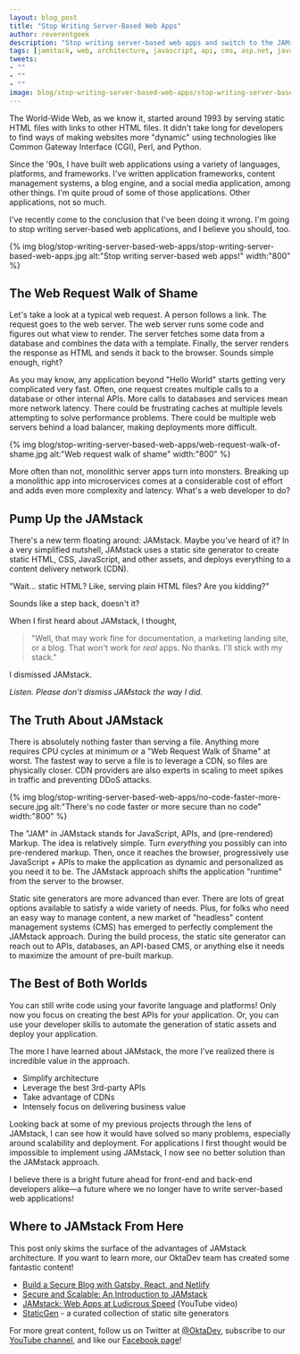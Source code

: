 ```yaml
---
layout: blog_post
title: "Stop Writing Server-Based Web Apps"
author: reverentgeek
description: "Stop writing server-based web apps and switch to the JAMstack architecture!"
tags: [jamstack, web, architecture, javascript, api, cms, asp.net, java, php, python]
tweets:
- ""
- ""
- ""
image: blog/stop-writing-server-based-web-apps/stop-writing-server-based-web-apps.jpg
---
```


The World-Wide Web, as we know it, started around 1993 by serving static HTML files with links to other HTML files. It didn't take long for developers to find ways of making websites more "dynamic" using technologies like Common Gateway Interface (CGI), Perl, and Python.
 
Since the '90s, I have built web applications using a variety of languages, platforms, and frameworks. I've written application frameworks, content management systems, a blog engine, and a social media application, among other things. I'm quite proud of some of those applications. Other applications, not so much.

I've recently come to the conclusion that I've been doing it wrong. I'm going to stop writing server-based web applications, and I believe you should, too.

{% img blog/stop-writing-server-based-web-apps/stop-writing-server-based-web-apps.jpg alt:"Stop writing server-based web apps!" width:"800" %}

## The Web Request Walk of Shame

Let's take a look at a typical web request. A person follows a link. The request goes to the web server. The web server runs some code and figures out what view to render. The server fetches some data from a database and combines the data with a template. Finally, the server renders the response as HTML and sends it back to the browser. Sounds simple enough, right?

As you may know, any application beyond "Hello World" starts getting very complicated very fast. Often, one request creates multiple calls to a database or other internal APIs. More calls to databases and services mean more network latency. There could be frustrating caches at multiple levels attempting to solve performance problems. There could be multiple web servers behind a load balancer, making deployments more difficult.

{% img blog/stop-writing-server-based-web-apps/web-request-walk-of-shame.jpg alt:"Web request walk of shame" width:"800" %}

More often than not, monolithic server apps turn into monsters. Breaking up a monolithic app into microservices comes at a considerable cost of effort and adds even more complexity and latency. What's a web developer to do?

## Pump Up the JAMstack

There's a new term floating around: JAMstack. Maybe you've heard of it? In a very simplified nutshell, JAMstack uses a static site generator to create static HTML, CSS, JavaScript, and other assets, and deploys everything to a content delivery network (CDN).

"Wait... static HTML? Like, serving plain HTML files? Are you kidding?"

Sounds like a step back, doesn't it?

When I first heard about JAMstack, I thought,

> "Well, that may work fine for documentation, a marketing landing site, or a blog. That won't work for _real_ apps. No thanks. I'll stick with my stack."

I dismissed JAMstack.

_Listen. Please don't dismiss JAMstack the way I did._

## The Truth About JAMstack

There is absolutely nothing faster than serving a file. Anything more requires CPU cycles at minimum or a "Web Request Walk of Shame" at worst. The fastest way to serve a file is to leverage a CDN, so files are physically closer. CDN providers are also experts in scaling to meet spikes in traffic and preventing DDoS attacks.

{% img blog/stop-writing-server-based-web-apps/no-code-faster-more-secure.jpg alt:"There's no code faster or more secure than no code" width:"800" %}

The "JAM" in JAMstack stands for JavaScript, APIs, and (pre-rendered) Markup. The idea is relatively simple. Turn _everything_ you possibly can into pre-rendered markup. Then, once it reaches the browser, progressively use JavaScript + APIs to make the application as dynamic and personalized as you need it to be. The JAMstack approach shifts the application "runtime" from the server to the browser.

Static site generators are more advanced than ever. There are lots of great options available to satisfy a wide variety of needs. Plus, for folks who need an easy way to manage content, a new market of "headless" content management systems (CMS) has emerged to perfectly complement the JAMstack approach. During the build process, the static site generator can reach out to APIs, databases, an API-based CMS, or anything else it needs to maximize the amount of pre-built markup.

## The Best of Both Worlds

You can still write code using your favorite language and platforms! Only now you focus on creating the best APIs for your application. Or, you can use your developer skills to automate the generation of static assets and deploy your application.

The more I have learned about JAMstack, the more I've realized there is incredible value in the approach.

* Simplify architecture
* Leverage the best 3rd-party APIs
* Take advantage of CDNs
* Intensely focus on delivering business value

Looking back at some of my previous projects through the lens of JAMstack, I can see how it would have solved so many problems, especially around scalability and deployment. For applications I first thought would be impossible to implement using JAMstack, I now see no better solution than the JAMstack approach.

I believe there is a bright future ahead for front-end and back-end developers alike—a future where we no longer have to write server-based web applications!

## Where to JAMstack From Here

This post only skims the surface of the advantages of JAMstack architecture. If you want to learn more, our OktaDev team has created some fantastic content!

* [Build a Secure Blog with Gatsby, React, and Netlify](/blog/2020/02/18/gatsby-react-netlify)
* [Secure and Scalable: An Introduction to JAMstack](/blog/2019/10/08/secure-and-scalable-an-introduction-to-jamstack)
* [JAMstack: Web Apps at Ludicrous Speed](https://www.youtube.com/watch?v=WkCHNh5zpm0)  (YouTube video)
* [StaticGen](https://www.staticgen.com/) - a curated collection of static site generators

For more great content, follow us on Twitter at [@OktaDev](https://twitter.com/oktadev), subscribe to our [YouTube channel](https://www.youtube.com/c/oktadev), and like our [Facebook page](https://www.facebook.com/oktadevelopers/)!
